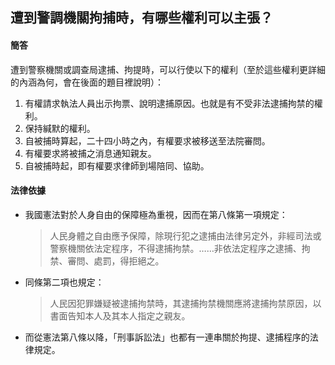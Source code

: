 ## 遭到警調機關拘捕時，有哪些權利可以主張？

#### 簡答

遭到警察機關或調查局逮捕、拘提時，可以行使以下的權利（至於這些權利更詳細的內涵為何，會在後面的題目裡說明）：

1. 有權請求執法人員出示拘票、說明逮捕原因。也就是有不受非法逮捕拘禁的權利。
2. 保持緘默的權利。
3. 自被捕時算起，二十四小時之內，有權要求被移送至法院審問。
4. 有權要求將被捕之消息通知親友。
5. 自被捕時起，即有權要求律師到場陪同、協助。

#### 法律依據

* 我國憲法對於人身自由的保障極為重視，因而在第八條第一項規定：

   > 人民身體之自由應予保障，除現行犯之逮捕由法律另定外，非經司法或警察機關依法定程序，不得逮捕拘禁。……非依法定程序之逮捕、拘禁、審問、處罰，得拒絕之。

* 同條第二項也規定：

   > 人民因犯罪嫌疑被逮捕拘禁時，其逮捕拘禁機關應將逮捕拘禁原因，以書面告知本人及其本人指定之親友。

* 而從憲法第八條以降，「刑事訴訟法」也都有一連串關於拘提、逮捕程序的法律規定。
